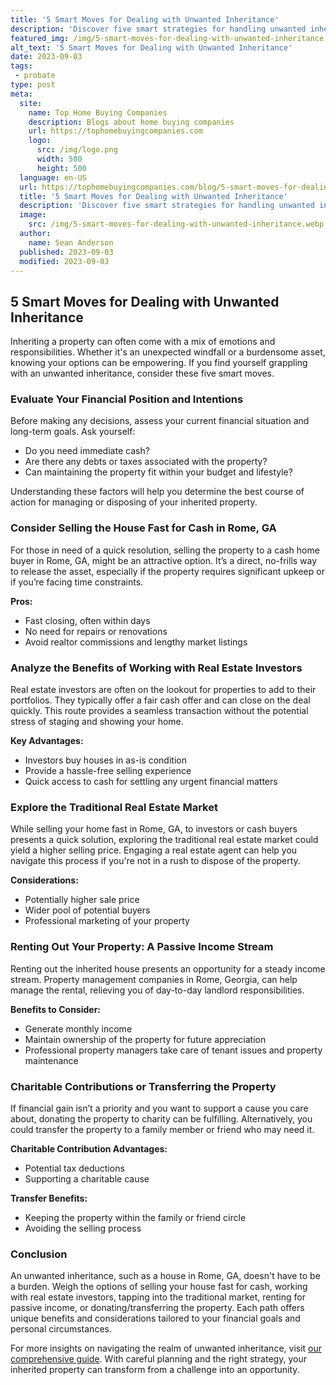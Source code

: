 ```yaml
---
title: '5 Smart Moves for Dealing with Unwanted Inheritance'
description: 'Discover five smart strategies for handling unwanted inheritance with curiosity and grace. Navigate the complexities and make informed decisions.'
featured_img: /img/5-smart-moves-for-dealing-with-unwanted-inheritance.webp
alt_text: '5 Smart Moves for Dealing with Unwanted Inheritance'
date: 2023-09-03
tags:
 - probate
type: post
meta:
  site:
    name: Top Home Buying Companies
    description: Blogs about home buying companies
    url: https://tophomebuyingcompanies.com
    logo:
      src: /img/logo.png
      width: 500
      height: 500
  language: en-US
  url: https://tophomebuyingcompanies.com/blog/5-smart-moves-for-dealing-with-unwanted-inheritance
  title: '5 Smart Moves for Dealing with Unwanted Inheritance'
  description: 'Discover five smart strategies for handling unwanted inheritance with curiosity and grace. Navigate the complexities and make informed decisions.'
  image:
    src: /img/5-smart-moves-for-dealing-with-unwanted-inheritance.webp
  author:
    name: Sean Anderson
  published: 2023-09-03
  modified: 2023-09-03
---
```



## 5 Smart Moves for Dealing with Unwanted Inheritance

Inheriting a property can often come with a mix of emotions and responsibilities. Whether it's an unexpected windfall or a burdensome asset, knowing your options can be empowering. If you find yourself grappling with an unwanted inheritance, consider these five smart moves.

### Evaluate Your Financial Position and Intentions

Before making any decisions, assess your current financial situation and long-term goals. Ask yourself:
  - Do you need immediate cash?
  - Are there any debts or taxes associated with the property?
  - Can maintaining the property fit within your budget and lifestyle?

Understanding these factors will help you determine the best course of action for managing or disposing of your inherited property.

### Consider Selling the House Fast for Cash in Rome, GA

For those in need of a quick resolution, selling the property to a cash home buyer in Rome, GA, might be an attractive option. It’s a direct, no-frills way to release the asset, especially if the property requires significant upkeep or if you’re facing time constraints.

**Pros:**
  - Fast closing, often within days
  - No need for repairs or renovations
  - Avoid realtor commissions and lengthy market listings

### Analyze the Benefits of Working with Real Estate Investors

Real estate investors are often on the lookout for properties to add to their portfolios. They typically offer a fair cash offer and can close on the deal quickly. This route provides a seamless transaction without the potential stress of staging and showing your home.

**Key Advantages:**
  - Investors buy houses in as-is condition
  - Provide a hassle-free selling experience
  - Quick access to cash for settling any urgent financial matters

### Explore the Traditional Real Estate Market

While selling your home fast in Rome, GA, to investors or cash buyers presents a quick solution, exploring the traditional real estate market could yield a higher selling price. Engaging a real estate agent can help you navigate this process if you're not in a rush to dispose of the property.

**Considerations:**
  - Potentially higher sale price
  - Wider pool of potential buyers
  - Professional marketing of your property

### Renting Out Your Property: A Passive Income Stream

Renting out the inherited house presents an opportunity for a steady income stream. Property management companies in Rome, Georgia, can help manage the rental, relieving you of day-to-day landlord responsibilities.

**Benefits to Consider:**
  - Generate monthly income
  - Maintain ownership of the property for future appreciation
  - Professional property managers take care of tenant issues and property maintenance

### Charitable Contributions or Transferring the Property

If financial gain isn’t a priority and you want to support a cause you care about, donating the property to charity can be fulfilling. Alternatively, you could transfer the property to a family member or friend who may need it.

**Charitable Contribution Advantages:**
  - Potential tax deductions
  - Supporting a charitable cause

**Transfer Benefits:**
  - Keeping the property within the family or friend circle
  - Avoiding the selling process

### Conclusion

An unwanted inheritance, such as a house in Rome, GA, doesn't have to be a burden. Weigh the options of selling your house fast for cash, working with real estate investors, tapping into the traditional market, renting for passive income, or donating/transferring the property. Each path offers unique benefits and considerations tailored to your financial goals and personal circumstances.

For more insights on navigating the realm of unwanted inheritance, visit [our comprehensive guide](https://tophomebuyingcompanies.com/blog/unwanted-inherited-house-discover-your-options-now/). With careful planning and the right strategy, your inherited property can transform from a challenge into an opportunity.